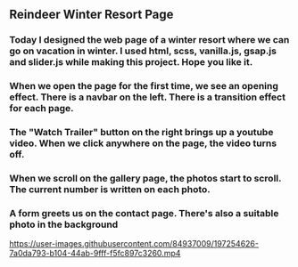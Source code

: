 ## Reindeer Winter Resort Page

### Today I designed the web page of a winter resort where we can go on vacation in winter.  I used html, scss,  vanilla.js, gsap.js and slider.js while making this project. Hope you like it.

### When we open the page for the first time, we see an opening effect. There is a navbar on the left. There is a transition effect for each page. 

### The "Watch Trailer" button on the right brings up a youtube video. When we click anywhere on the page, the video turns off.

### When we scroll on the gallery page, the photos start to scroll. The current number is written on each photo.

### A form greets us on the contact page. There's also a suitable photo in the background


https://user-images.githubusercontent.com/84937009/197254626-7a0da793-b104-44ab-9fff-f5fc897c3260.mp4

